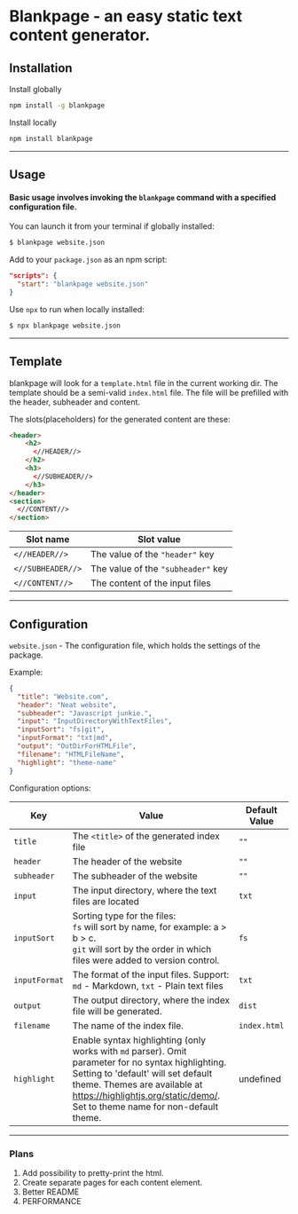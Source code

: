 # Blankpage - an easy static text content generator.

## Installation

Install globally

```bash
npm install -g blankpage
```

Install locally

```bash
npm install blankpage
```

---

## Usage

#### Basic usage involves invoking the `blankpage` command with a specified configuration file.

You can launch it from your terminal if globally installed:

```bash
$ blankpage website.json
```

Add to your `package.json` as an npm script:

```json
"scripts": {
  "start": "blankpage website.json"
}
```

Use `npx` to run when locally installed:

```bash
$ npx blankpage website.json
```

---

## Template

blankpage will look for a `template.html` file in the current working dir.
The template should be a semi-valid `index.html` file. The file will be prefilled with the header, subheader and content.

The slots(placeholders) for the generated content are these:

```html
<header>
    <h2>
      <//HEADER//>
    </h2>
    <h3>
      <//SUBHEADER//>
    </h3>
</header>
<section>
  <//CONTENT//>
</section>

```

<!-- prettier-ignore-start -->
| Slot name | Slot value |
| --------- | ---------- |
|`<//HEADER//>`| The value of the `"header"` key|
|`<//SUBHEADER//>`| The value of the `"subheader"` key|
|`<//CONTENT//>`| The content of the input files
<!-- prettier-ignore-end -->

---

## Configuration

`website.json` - The configuration file, which holds the settings of the package.

Example:

```json
{
  "title": "Website.com",
  "header": "Neat website",
  "subheader": "Javascript junkie.",
  "input": "InputDirectoryWithTextFiles",
  "inputSort": "fs|git",
  "inputFormat": "txt|md",
  "output": "OutDirForHTMLFile",
  "filename": "HTMLFileName",
  "highlight": "theme-name"
}
```

Configuration options:

<!-- prettier-ignore-start -->
| Key | Value | Default Value |
| ----------- | --------------------- | ------------- |
| `title`| The `<title>` of the generated index file | `""` |
| `header`| The header of the website | `""` |
| `subheader` | The subheader of the website | `""` |
| `input`     | The input directory, where the text files are located | `txt`|
| `inputSort` | Sorting type for the files:<br> `fs` will sort by name, for example: a > b > c.<br>`git` will sort by the order in which files were added to version control. | `fs` |
| `inputFormat` | The format of the input files. Support: `md` - Markdown, `txt` - Plain text files| `txt` |
| `output`    | The output directory, where the index file will be generated. | `dist` |
| `filename`  | The name of the index file. | `index.html` |
| `highlight` | Enable syntax highlighting (only works with `md` parser). Omit parameter for no syntax highlighting. Setting to 'default' will set default theme. Themes are available at https://highlightjs.org/static/demo/.  Set to theme name for non-default theme. | undefined |
<!-- prettier-ignore-end -->

---

### Plans

1. Add possibility to pretty-print the html.
2. Create separate pages for each content element.
3. Better README
4. PERFORMANCE
